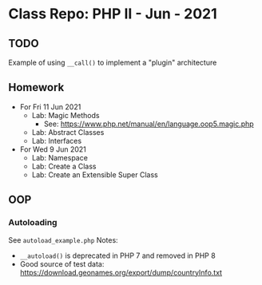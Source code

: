 # Class Repo: PHP II - Jun - 2021

## TODO
Example of using `__call()` to implement a "plugin" architecture

## Homework
* For Fri 11 Jun 2021
  * Lab: Magic Methods
    * See: https://www.php.net/manual/en/language.oop5.magic.php
  * Lab: Abstract Classes
  * Lab: Interfaces
* For Wed 9 Jun 2021
  * Lab: Namespace
  * Lab: Create a Class
  * Lab: Create an Extensible Super Class  
## OOP
### Autoloading
See `autoload_example.php`
Notes:
* `__autoload()` is deprecated in PHP 7 and removed in PHP 8
* Good source of test data: https://download.geonames.org/export/dump/countryInfo.txt
